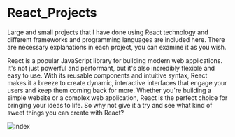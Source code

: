 # React_Projects
Large and small projects that I have done using React technology and different frameworks and programming languages are included here.
There are necessary explanations in each project, you can examine it as you wish.

React is a popular JavaScript library for building modern web applications. It's not just powerful and performant, but it's also incredibly flexible and easy to use. With its reusable components and intuitive syntax, React makes it a breeze to create dynamic, interactive interfaces that engage your users and keep them coming back for more. Whether you're building a simple website or a complex web application, React is the perfect choice for bringing your ideas to life. So why not give it a try and see what kind of sweet things you can create with React?

![index](https://user-images.githubusercontent.com/98668706/222961515-8a668d89-00db-408c-b506-452c8d87b86b.png)
